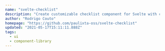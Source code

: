 ```yaml
---
name: "svelte-checklist"
description: "Create customizable checklist component for Svelte with custom items and wrappers."
author: "Rodrigo Couto"
homepage: "https://github.com/paulixta-oss/svelte-checklist"
updated: "2021-05-17T15:11:11.888Z"
tags: 
  - ui
  - component-library
---
```

